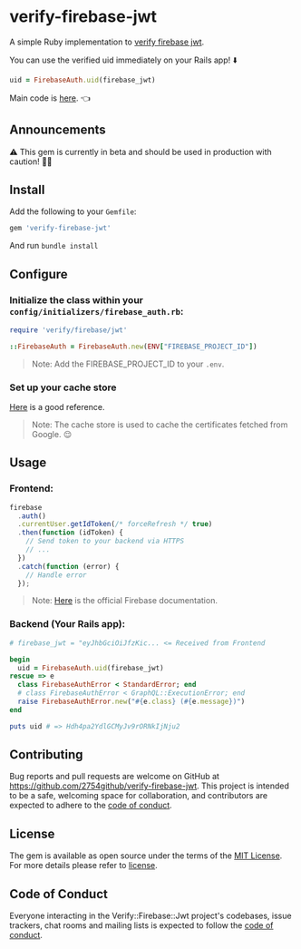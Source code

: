 # verify-firebase-jwt

A simple Ruby implementation to [verify firebase jwt](https://firebase.google.com/docs/auth/admin/verify-id-tokens#verify_id_tokens_using_a_third-party_jwt_library).

You can use the verified uid immediately on your Rails app! ⬇️

```ruby
uid = FirebaseAuth.uid(firebase_jwt)
```

Main code is [here](https://github.com/2754github/verify-firebase-jwt/blob/main/lib/verify/firebase/jwt.rb). 👈

## Announcements

⚠️ This gem is currently in beta and should be used in production with caution! 🙇‍♂️

## Install

Add the following to your `Gemfile`:

```ruby
gem 'verify-firebase-jwt'
```

And run `bundle install`

## Configure

### Initialize the class within your `config/initializers/firebase_auth.rb`:

```ruby
require 'verify/firebase/jwt'

::FirebaseAuth = FirebaseAuth.new(ENV["FIREBASE_PROJECT_ID"])
```

> Note: Add the FIREBASE_PROJECT_ID to your `.env`.

### Set up your cache store

[Here](https://guides.rubyonrails.org/caching_with_rails.html#cache-stores) is a good reference.

> Note: The cache store is used to cache the certificates fetched from Google. 😌

## Usage

### Frontend:

```js
firebase
  .auth()
  .currentUser.getIdToken(/* forceRefresh */ true)
  .then(function (idToken) {
    // Send token to your backend via HTTPS
    // ...
  })
  .catch(function (error) {
    // Handle error
  });
```

> Note: [Here](https://firebase.google.com/docs/auth/admin/verify-id-tokens#retrieve_id_tokens_on_clients) is the official Firebase documentation.

### Backend (Your Rails app):

```ruby
# firebase_jwt = "eyJhbGciOiJfzKic... <= Received from Frontend

begin
  uid = FirebaseAuth.uid(firebase_jwt)
rescue => e
  class FirebaseAuthError < StandardError; end
  # class FirebaseAuthError < GraphQL::ExecutionError; end
  raise FirebaseAuthError.new("#{e.class} (#{e.message})")
end

puts uid # => Hdh4pa2YdlGCMyJv9rORNkIjNju2
```

## Contributing

Bug reports and pull requests are welcome on GitHub at https://github.com/2754github/verify-firebase-jwt. This project is intended to be a safe, welcoming space for collaboration, and contributors are expected to adhere to the [code of conduct](https://github.com/2754github/verify-firebase-jwt/blob/main/CODE_OF_CONDUCT.md).

## License

The gem is available as open source under the terms of the [MIT License](https://opensource.org/licenses/MIT). For more details please refer to [license](https://github.com/2754github/verify-firebase-jwt/blob/main/LICENSE.txt).

## Code of Conduct

Everyone interacting in the Verify::Firebase::Jwt project's codebases, issue trackers, chat rooms and mailing lists is expected to follow the [code of conduct](https://github.com/2754github/verify-firebase-jwt/blob/main/CODE_OF_CONDUCT.md).
